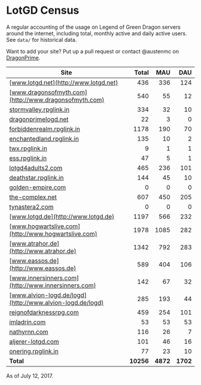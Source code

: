 # LotGD Census
A regular accounting of the usage on Legend of Green Dragon servers around the internet, including total, monthly active and daily active users. See `data/` for historical data.

Want to add your site? Put up a pull request or contact @austenmc on [DragonPrime](http://dragonprime.net).


Site | Total | MAU | DAU
--- | ---:| ---:| ---:
[www.lotgd.net](http://www.lotgd.net)|436|336|124
[www.dragonsofmyth.com](http://www.dragonsofmyth.com)|540|55|12
[stormvalley.rpglink.in](http://stormvalley.rpglink.in)|334|32|10
[dragonprimelogd.net](http://dragonprimelogd.net)|22|3|0
[forbiddenrealm.rpglink.in](http://forbiddenrealm.rpglink.in)|1178|190|70
[enchantedland.rpglink.in](http://enchantedland.rpglink.in)|135|10|2
[twx.rpglink.in](http://twx.rpglink.in)|9|1|1
[ess.rpglink.in](http://ess.rpglink.in)|47|5|1
[lotgd4adults2.com](http://lotgd4adults2.com)|465|236|101
[deathstar.rpglink.in](http://deathstar.rpglink.in)|144|45|10
[golden-empire.com](http://golden-empire.com)|0|0|0
[the-complex.net](http://the-complex.net)|607|450|205
[tynastera2.com](http://tynastera2.com)|0|0|0
[www.lotgd.de](http://www.lotgd.de)|1197|566|232
[www.hogwartslive.com](http://www.hogwartslive.com)|1978|1085|282
[www.atrahor.de](http://www.atrahor.de)|1342|792|283
[www.eassos.de](http://www.eassos.de)|589|404|106
[www.innersinners.com](http://www.innersinners.com)|142|67|32
[www.alvion-logd.de/logd](http://www.alvion-logd.de/logd)|285|193|44
[reignofdarknessrpg.com](http://reignofdarknessrpg.com)|459|254|101
[imladrin.com](http://imladrin.com)|53|53|53
[nathyrnn.com](http://nathyrnn.com)|116|26|7
[aljerer-lotgd.com](http://aljerer-lotgd.com)|101|46|16
[onering.rpglink.in](http://onering.rpglink.in)|77|23|10
**Total**|**10256**|**4872**|**1702**

As of July 12, 2017.
